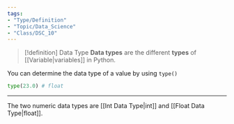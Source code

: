 ```yaml
---
tags:
- "Type/Definition"
- "Topic/Data_Science"
- "Class/DSC_10"
---
```


> [!definition] Data Type
> **Data types** are the different **types** of [[Variable|variables]] in Python.

You can determine the data type of a value by using `type()`
```python
type(23.0) # float
```

---

The two numeric data types are [[Int Data Type|int]] and [[Float Data Type|float]].